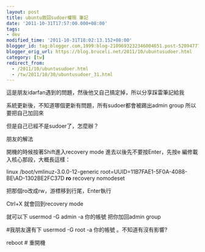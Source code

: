 ```yaml
---
layout: post
title: ubuntu救回sudoer權限 筆記
date: '2011-10-31T17:57:00.000+08:00'
tags:
- dev
modified_time: '2011-10-31T18:02:13.152+08:00'
blogger_id: tag:blogger.com,1999:blog-2109693232346004651.post-5209477718297616768
blogger_orig_url: https://blog.bruceli.net/2011/10/ubuntusudoer.html
category: [tw]
redirect_from:
  - /2011/10/ubuntusudoer.html
  - /tw/2011/10/30/ubuntusudoer_31.html
---
```


這是朋友idarfan遇到的問題，然後他又自己搞定掉，所以分享踩雷筆記給我

系統更新後，不知道哪個更新有問題，所有sudoer都會被踢出admin group
所以要把自己加回來

但是自己已經不是sudoer了，怎麼辦？

朋友的解法

開機的時候按著Shift進入recovery mode
進去以後先不要按Enter，先按e
編修載入核心那段，大概長這樣：

linux /boot/vmlinuz-3.0.0-12-generic root=UUID=11B7FAE1-5F0A-4088-BE\AD-1302BE2FC37D **ro** recovery nomodeset

把那個ro改成rw，游標移到行尾，Enter執行

Ctrl+X 就會回到recovery mode

就可以下
usermod -G admin -a 你的帳號
把你加回admin group

#我朋友還有下 usermod -G root -a 你的帳號 。不知道有沒有影響?

reboot # 重開機



